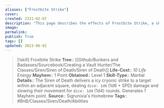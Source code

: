 ```yaml
---
aliases: ["Frostbite Strike"]
cover: 
created: 2321-02-07
description: "This page describes the effects of Frostbite Strike, a skill for the homebrew skilltree Siren of Death for the Bunkers and Badasses TTRPG."
image: 
permalink: 
publish: True
tags: []
updated: 2023-06-02
---
```


>[!skill] Frostbite Strike
> **Tree**:: [[Github/Bunkers and Badasses/Sourcebook/Creating a Vault Hunter/The Classes/Siren/Siren of Death/Siren of Death]]
> **Life-Cost**:: *10 Life Energy*
> **Mayhem**:: 1 Point
> **Obtained**:: Level 1
> **Skill-Type**:: Martial
> **Details**:: The Siren of Death delivers a icy cryonic strike to a target within an adjacent square, dealing `dice: 1d6` (1d6 + SPD) damage and slowing their movement for `dice: 1d4` (1d4) rounds. Generates 1 Mayhem point.
> **Source**:: Sigrunixia's Homebrew
> **Tags**:: #BnB/Classes/Siren/Death/Abilities
